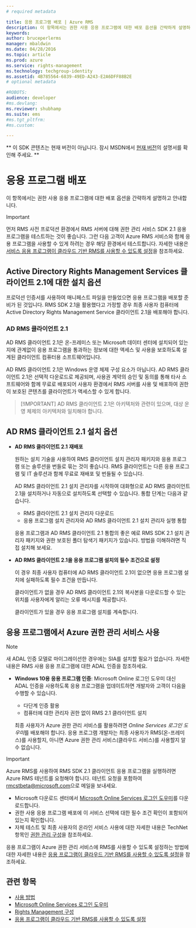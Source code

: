 ```yaml
---
# required metadata

title: 응용 프로그램 배포 | Azure RMS
description: 이 항목에서는 권한 사용 응용 프로그램에 대한 배포 옵션을 간략하게 설명하고 안내합니다.
keywords:
author: bruceperlerms
manager: mbaldwin
ms.date: 04/28/2016
ms.topic: article
ms.prod: azure
ms.service: rights-management
ms.technology: techgroup-identity
ms.assetid: 4B785564-6839-49ED-A243-E2A6DFF88B2E
# optional metadata

#ROBOTS:
audience: developer
#ms.devlang:
ms.reviewer: shubhamp
ms.suite: ems
#ms.tgt_pltfrm:
#ms.custom:

---
```

** 이 SDK 콘텐츠는 현재 버전이 아닙니다. 잠시 MSDN에서 [현재 버전](https://msdn.microsoft.com/library/windows/desktop/hh535290(v=vs.85).aspx)의 설명서를 확인해 주세요. **
# 응용 프로그램 배포


이 항목에서는 권한 사용 응용 프로그램에 대한 배포 옵션을 간략하게 설명하고 안내합니다.

> [!IMPORTANT]
> 먼저 RMS 사전 프로덕션 환경에서 RMS 서버에 대해 권한 관리 서비스 SDK 2.1 응용 프로그램을 테스트하는 것이 좋습니다. 그런 다음 고객이 Azure RMS 서비스와 함께 응용 프로그램을 사용할 수 있게 하려는 경우 해당 환경에서 테스트합니다. 자세한 내용은 [서비스 응용 프로그램이 클라우드 기반 RMS를 사용할 수 있도록 설정](how-to-use-file-api-with-aadrm-cloud.md)을 참조하세요.

 

## Active Directory Rights Management Services 클라이언트 2.1에 대한 설치 옵션

프로덕션 인증서를 사용하여 매니페스트 파일을 만들었으면 응용 프로그램을 배포할 준비가 된 것입니다. RMS SDK 2.1을 활용했다고 가정할 경우 최종 사용자 컴퓨터에 Active Directory Rights Management Service 클라이언트 2.1을 배포해야 합니다.

### AD RMS 클라이언트 2.1

AD RMS 클라이언트 2.1은 온-프레미스 또는 Microsoft 데이터 센터에 설치되어 있는지에 관계없이 응용 프로그램을 통과하는 정보에 대한 액세스 및 사용을 보호하도록 설계된 클라이언트 컴퓨터용 소프트웨어입니다.

AD RMS 클라이언트 2.1은 Windows 운영 체제 구성 요소가 아닙니다. AD RMS 클라이언트 2.1은 선택적 다운로드로 제공되며, 사용권 계약의 승인 및 동의를 통해 타사 소프트웨어와 함께 무료로 배포되어 사용자 환경에서 RMS 서버를 사용 및 배포하여 권한이 보호된 콘텐츠를 클라이언트가 액세스할 수 있게 합니다.

> [!IMPORTANT] AD RMS 클라이언트 2.1은 아키텍처와 관련이 있으며, 대상 운영 체제의 아키텍처와 일치해야 합니다.


## AD RMS 클라이언트 2.1 설치 옵션

-   **AD RMS 클라이언트 2.1 재배포**

    원하는 설치 기술을 사용하여 RMS 클라이언트 설치 관리자 패키지와 응용 프로그램 또는 솔루션을 번들로 묶는 것이 좋습니다. RMS 클라이언트는 다른 응용 프로그램 및 IT 솔루션과 함께 무료로 재배포 및 번들될 수 있습니다.

    AD RMS 클라이언트 2.1 설치 관리자를 시작하여 대화형으로 AD RMS 클라이언트 2.1을 설치하거나 자동으로 설치하도록 선택할 수 있습니다. 통합 단계는 다음과 같습니다.

    -   RMS 클라이언트 2.1 설치 관리자 다운로드
    -   응용 프로그램 설치 관리자와 AD RMS 클라이언트 2.1 설치 관리자 실행 통합

    응용 프로그램과 AD RMS 클라이언트 2.1 통합의 좋은 예로 RMS SDK 2.1 설치 관리자 패키지와 권한 보호된 폴더 탐색기 패키지가 있습니다. 방법을 이해하려면 직접 설치해 보세요.

-   **AD RMS 클라이언트 2.1을 응용 프로그램 설치의 필수 조건으로 설정**

    이 경우 최종 사용자 컴퓨터에 AD RMS 클라이언트 2.1이 없으면 응용 프로그램 설치에 실패하도록 필수 조건을 만듭니다.

    클라이언트가 없을 경우 AD RMS 클라이언트 2.1의 복사본을 다운로드할 수 있는 위치를 사용자에게 알리는 오류 메시지를 제공합니다.

    클라이언트가 있을 경우 응용 프로그램 설치를 계속합니다.

## 응용 프로그램에서 Azure 권한 관리 서비스 사용

> [!NOTE]
> 새 ADAL 인증 모델로 마이그레이션한 경우에는 SIA를 설치할 필요가 없습니다. 자세한 내용은 RMS 사용 응용 프로그램에 대한 ADAL 인증을 참조하세요.

- **Windows 10용 응용 프로그램 인증**: Microsoft Online 로그인 도우미 대신 ADAL 인증을 사용하도록 응용 프로그램을 업데이트하면 개발자와 고객이 다음을 수행할 수 있습니다.
  - 다단계 인증 활용
  - 컴퓨터에 대한 관리자 권한 없이 RMS 2.1 클라이언트 설치
 
  최종 사용자가 Azure 권한 관리 서비스를 활용하려면 *Online Services 로그인 도우미*를 배포해야 합니다. 응용 프로그램 개발자는 최종 사용자가 RMS(온-프레미스)를 사용할지, 아니면 Azure 권한 관리 서비스(클라우드 서비스)를 사용할지 알 수 없습니다.

> [!IMPORTANT]
> Azure RMS를 사용하여 RMS SDK 2.1 클라이언트 응용 프로그램을 실행하려면 Azure RMS 테넌트를 요청해야 합니다. 테넌트 요청을 포함하여 <rmcstbeta@microsoft.com>으로 메일을 보내세요.

-   Microsoft 다운로드 센터에서 [Microsoft Online Services 로그인 도우미](http://www.microsoft.com/en-us/download/details.aspx?id=28177)를 다운로드합니다.
-   권한 사용 응용 프로그램 배포에 이 서비스 선택에 대한 필수 조건 확인이 포함되어 있는지 확인합니다.
-   자체 테스트 및 최종 사용자의 온라인 서비스 사용에 대한 자세한 내용은 TechNet 항목인 [권한 관리 구성](https://TechNet.Microsoft.Com/en-us/library/jj585002.aspx)을 참조하세요.

응용 프로그램이 Azure 권한 관리 서비스에 RMS를 사용할 수 있도록 설정하는 방법에 대한 자세한 내용은 [응용 프로그램이 클라우드 기반 RMS를 사용할 수 있도록 설정](how-to-use-file-api-with-aadrm-cloud.md)을 참조하세요.

## 관련 항목

* [사용 방법](how-to-use-msipc.md)
* [Microsoft Online Services 로그인 도우미](http://www.microsoft.com/en-us/download/details.aspx?id=28177)
* [Rights Management 구성](https://TechNet.Microsoft.Com/en-us/library/jj585002.aspx)
* [응용 프로그램이 클라우드 기반 RMS를 사용할 수 있도록 설정](how-to-use-file-api-with-aadrm-cloud.md)
 

 





<!--HONumber=Jun16_HO1-->



